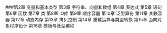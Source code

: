 ###第2章 变量和基本类型
第3章 字符串、向量和数组
第4章 表达式
第5章 语句
第6章 函数
第7章 类
第8章 IO库
第9章 顺序容器
第10章 泛型算符
第11章 关联容器
第12章 动态内存
第13章 拷贝控制
第14章 重载运算与类型转换
第15章 面向对象程序设计
第16章 模板与泛型编程
